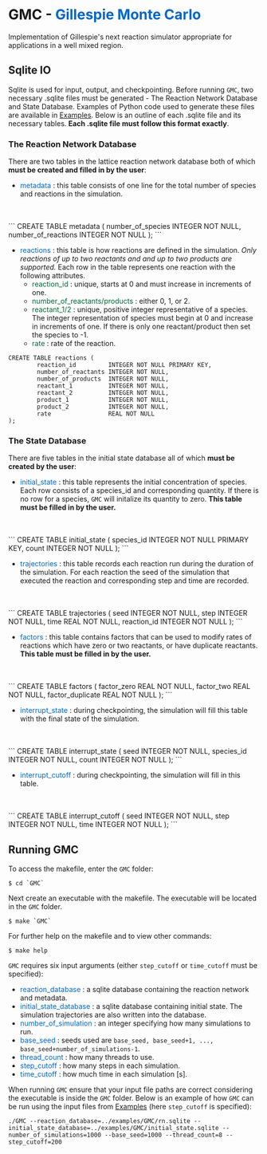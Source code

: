 # GMC - <span style="color: #0066CC"> Gillespie Monte Carlo </span>

Implementation of Gillespie's next reaction simulator appropriate for applications in a well mixed region.

## Sqlite IO  

Sqlite is used for input, output, and checkpointing. Before running `GMC`, two necessary .sqlite files must be generated - The Reaction Network Database and State Database. Examples of Python code used to generate these files are available in [Examples](./Examples.html). Below is an outline of each .sqlite file and its necessary tables. **Each .sqlite file must follow this format exactly**. 

### The Reaction Network Database 
There are two tables in the lattice reaction network database both of which **must be created and filled in by the user**:
- <span style="color:#0066CC"> metadata </span> : this table consists of one line for the total number of species and reactions in the simulation.
<br>
<br>
```
CREATE TABLE metadata (
        number_of_species   INTEGER NOT NULL,
        number_of_reactions INTEGER NOT NULL
);
```

- <span style="color:#0066CC"> reactions </span>: this table is how reactions are defined in the simulation. *Only reactions of up to two reactants and and up to two products are supported.* Each row in the table represents one reaction with the following attributes. 
    - <span style="color:#006633"> reaction_id </span>: unique, starts at 0 and must increase in increments of one.
    - <span style="color:#006633"> number_of_reactants/products </span>: either 0, 1, or 2.
    - <span style="color:#006633"> reactant_1/2 </span>: unique, positive integer representative of a species. The integer representation of species must begin at 0 and increase in increments of one. If there is only one reactant/product then set the species to -1.
    - <span style="color:#006633"> rate </span>: rate of the reaction.

```
CREATE TABLE reactions (
        reaction_id         INTEGER NOT NULL PRIMARY KEY,
        number_of_reactants INTEGER NOT NULL,
        number_of_products  INTEGER NOT NULL,
        reactant_1          INTEGER NOT NULL,
        reactant_2          INTEGER NOT NULL,
        product_1           INTEGER NOT NULL,
        product_2           INTEGER NOT NULL,
        rate                REAL NOT NULL
);
```

### The State Database 
There are five tables in the initial state database all of which **must be created by the user**: 

- <span style="color:#0066CC"> initial_state </span>: this table represents the initial concentration of species. Each row consists of a species_id and corresponding quantity. If there is no row for a species, `GMC` will initalize its quantity to zero. **This table must be filled in by the user.**
<br>
<br>
```
CREATE TABLE initial_state (
        species_id             INTEGER NOT NULL PRIMARY KEY,
        count                  INTEGER NOT NULL
);
```

- <span style="color:#0066CC"> trajectories </span>: this table records each reaction run during the duration of the simulation. For each reaction the seed of the simulation that executed the reaction and corresponding step and time are recorded. 
<br>
<br>
```
CREATE TABLE trajectories (
        seed                INTEGER NOT NULL,
        step                INTEGER NOT NULL,
        time                REAL NOT NULL,
        reaction_id         INTEGER NOT NULL
);
```

- <span style="color:#0066CC"> factors </span>: this table contains factors that can be used to modify rates of reactions which have zero or two reactants, or have duplicate reactants. **This table must be filled in by the user.**
<br>
<br>
```
CREATE TABLE factors (
        factor_zero      REAL NOT NULL,
        factor_two       REAL NOT NULL,
        factor_duplicate REAL NOT NULL
);
```

- <span style="color:#0066CC"> interrupt_state </span>: during checkpointing, the simulation will fill this table with the final state of the simulation. 
<br>
<br>
```
CREATE TABLE interrupt_state (
        seed                    INTEGER NOT NULL,
        species_id              INTEGER NOT NULL,
        count                   INTEGER NOT NULL
);
```

- <span style="color:#0066CC"> interrupt_cutoff </span>: during checkpointing, the simulation will fill in this table.
<br>
<br>
```
CREATE TABLE interrupt_cutoff (
        seed                    INTEGER NOT NULL,
        step                    INTEGER NOT NULL,
        time                    INTEGER NOT NULL       
);
```

## Running GMC
To access the makefile, enter the `GMC` folder:

```
$ cd `GMC`
```

Next create an executable with the makefile. The executable will be located in the `GMC` folder.

```
$ make `GMC`
```

For further help on the makefile and to view other commands:

```
$ make help
```

`GMC` requires six input arguments (either `step_cutoff` or `time_cutoff` must be specified): 

- <span style="color:#0066CC"> reaction_database </span>: a sqlite database containing the reaction network and metadata.
- <span style="color:#0066CC"> initial_state_database </span>: a sqlite database containing initial state. The simulation trajectories are also written into the database.
-  <span style="color:#0066CC">number_of_simulation </span>: an integer specifying how many simulations to run.
-  <span style="color:#0066CC">base_seed </span>: seeds used are `base_seed, base_seed+1, ..., base_seed+number_of_simulations-1`.
- <span style="color:#0066CC"> thread_count </span>: how many threads to use.
- <span style="color:#0066CC"> step_cutoff </span>: how many steps in each simulation.
- <span style="color:#0066CC"> time_cutoff </span>: how much time in each simulation [s].

When running `GMC` ensure that your input file paths are correct considering the executable is inside the `GMC` folder. Below is an example of how `GMC` can be run using the input files from [Examples](./Examples.html) (here `step_cutoff` is specified):

```
./GMC --reaction_database=../examples/GMC/rn.sqlite --initial_state_database=../examples/GMC/initial_state.sqlite --number_of_simulations=1000 --base_seed=1000 --thread_count=8 --step_cutoff=200
```